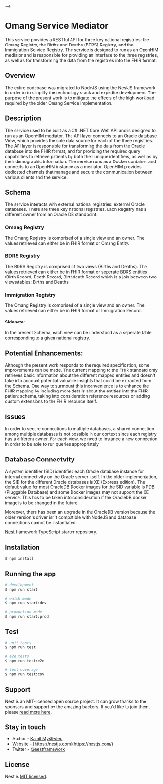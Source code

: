 <!-- <p align="center">
  <a href="http://nestjs.com/" target="blank"><img src="https://nestjs.com/img/logo-small.svg" width="200" alt="Nest Logo" /></a>
</p>

[circleci-image]: https://img.shields.io/circleci/build/github/nestjs/nest/master?token=abc123def456
[circleci-url]: https://circleci.com/gh/nestjs/nest

  <p align="center">A progressive <a href="http://nodejs.org" target="_blank">Node.js</a> framework for building efficient and scalable server-side applications.</p>
    <p align="center">
<a href="https://www.npmjs.com/~nestjscore" target="_blank"><img src="https://img.shields.io/npm/v/@nestjs/core.svg" alt="NPM Version" /></a>
<a href="https://www.npmjs.com/~nestjscore" target="_blank"><img src="https://img.shields.io/npm/l/@nestjs/core.svg" alt="Package License" /></a>
<a href="https://www.npmjs.com/~nestjscore" target="_blank"><img src="https://img.shields.io/npm/dm/@nestjs/common.svg" alt="NPM Downloads" /></a>
<a href="https://circleci.com/gh/nestjs/nest" target="_blank"><img src="https://img.shields.io/circleci/build/github/nestjs/nest/master" alt="CircleCI" /></a>
<a href="https://coveralls.io/github/nestjs/nest?branch=master" target="_blank"><img src="https://coveralls.io/repos/github/nestjs/nest/badge.svg?branch=master#9" alt="Coverage" /></a>
<a href="https://discord.gg/G7Qnnhy" target="_blank"><img src="https://img.shields.io/badge/discord-online-brightgreen.svg" alt="Discord"/></a>
<a href="https://opencollective.com/nest#backer" target="_blank"><img src="https://opencollective.com/nest/backers/badge.svg" alt="Backers on Open Collective" /></a>
<a href="https://opencollective.com/nest#sponsor" target="_blank"><img src="https://opencollective.com/nest/sponsors/badge.svg" alt="Sponsors on Open Collective" /></a>
  <a href="https://paypal.me/kamilmysliwiec" target="_blank"><img src="https://img.shields.io/badge/Donate-PayPal-ff3f59.svg"/></a>
    <a href="https://opencollective.com/nest#sponsor"  target="_blank"><img src="https://img.shields.io/badge/Support%20us-Open%20Collective-41B883.svg" alt="Support us"></a>
  <a href="https://twitter.com/nestframework" target="_blank"><img src="https://img.shields.io/twitter/follow/nestframework.svg?style=social&label=Follow"></a>
</p>
  <!--[![Backers on Open Collective](https://opencollective.com/nest/backers/badge.svg)](https://opencollective.com/nest#backer)
  [![Sponsors on Open Collective](https://opencollective.com/nest/sponsors/badge.svg)](https://opencollective.com/nest#sponsor)--> -->

# Omang Service Mediator 

This service provides a RESTful API for three key national registries: the Omang Registry, the Births and Deaths (BDRS) Registry, and the Immigration Service Registry. The service is designed to run as an OpenHIM mediator and is responsible for providing an interface to the three registries, as well as for transforming the data from the registries into the FHIR format.

## Overview
The entire codebase was migrated to NodeJS using the NestJS framework in order to to simplify the technology stack and expedite development. The purpose
of the present work is to mitigate the effects of the high workload required by the older Omang Service implementation.  

## Description
The service used to be built as a C# .NET Core Web API and is designed to run as an OpenHIM mediator. The API layer connects to an Oracle database View, which provides the sole data source for each of the three registries. The API layer is responsible for transforming the data from the Oracle database into the FHIR format, and for providing the required query capabilities to retrieve patients by both their unique identifiers, as well as by their demographic information. The service runs as a Docker container and connects to an OpenHIM instance as a mediator. OpenHIM provides dedicated channels that manage and secure the communication between various clients and the service.

## Schema 
The service interacts with external national registries: external Oracle databases. There are three key national registries. Each Registry has a different owner from an Oracle DB standpoint.
### Omang Registry 
The Omang Registry is comprised of a single view and an owner. The values retrieved can either be in FHIR format or Omang Entity. 
### BDRS Registry
The BDRS Registry is comprised of two views (Births and Deaths). The values retrieved can either be in FHIR format or seperate BDRS entities :Birth Record, Death Record, Birthdeath Record which is a join between two views/tables: Births and Deaths
### Immigration Registry 
The Omang Registry is comprised of a single view and an owner. The values retrieved can either be in FHIR format or Immigration Record. 

#### Sidenote:
In the present Schema, each view can be understood as a seperate table corresponding to a given national registry.

## Potential Enhancements: 
Although the present work responds to the required specification, some improvements can be made. The current mapping to the FHIR standard only retrieves
basic information about the different mapped entities and doesn't take into account potential valuable insights that could be extracted from the Schema.
One way to surmount this inconvenience is to enhance the FHIR mapping by including more details about the entities into the FHIR patient schema, taking into consideration reference resources or adding custom extensions to the FHIR resource itself.



## Issues 
In order to secure connections to multiple databases, a shared connection among multiple databases is not possible in our context since each registry
has a different owner. For each view, we need to instance a new connection in order to be able to run queries appropriately 

## Database Connectvity 

A system identifier (SID) identifies each Oracle database instance for internal connectivity on the Oracle server itself.
In the older implementation, the SID for the different Oracle databases is XE (Express edition). The default value for most OracleDB Docker images for the SID variable is PDB (Pluggable Database) and some Docker images may not support the XE service. This has to be taken into consideration if the OracleDB docker image is to be changed in the future.

Moreover, there has been an upgrade in the OracleDB version because the older version's driver isn't compatible with NodeJS and database connections cannot be instantiated. 


[Nest](https://github.com/nestjs/nest) framework TypeScript starter repository.

## Installation

```bash
$ npm install
```

## Running the app

```bash
# development
$ npm run start

# watch mode
$ npm run start:dev

# production mode
$ npm run start:prod
```

## Test

```bash
# unit tests
$ npm run test

# e2e tests
$ npm run test:e2e

# test coverage
$ npm run test:cov
```

## Support

Nest is an MIT-licensed open source project. It can grow thanks to the sponsors and support by the amazing backers. If you'd like to join them, please [read more here](https://docs.nestjs.com/support).

## Stay in touch

- Author - [Kamil Myśliwiec](https://kamilmysliwiec.com)
- Website - [https://nestjs.com](https://nestjs.com/)
- Twitter - [@nestframework](https://twitter.com/nestframework)

## License

Nest is [MIT licensed](LICENSE).
